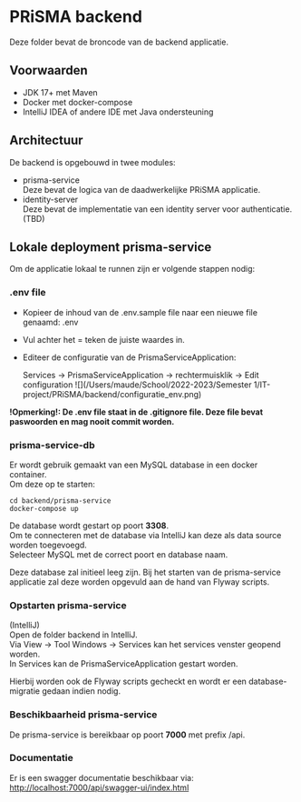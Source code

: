 # PRiSMA backend

Deze folder bevat de broncode van de backend applicatie.
## Voorwaarden

- JDK 17+ met Maven
- Docker met docker-compose
- IntelliJ IDEA of andere IDE met Java ondersteuning

## Architectuur

De backend is opgebouwd in twee modules:

- prisma-service  
    Deze bevat de logica van de daadwerkelijke PRiSMA applicatie.
- identity-server  
    Deze bevat de implementatie van een identity server voor authenticatie. (TBD)

## Lokale deployment prisma-service

Om de applicatie lokaal te runnen zijn er volgende stappen nodig:

### .env file

- Kopieer de inhoud van de .env.sample file naar een nieuwe file genaamd: .env
- Vul achter het = teken de juiste waardes in.
- Editeer de configuratie van de PrismaServiceApplication:

    Services -> PrismaServiceApplication -> rechtermuisklik -> Edit configuration
    ![](/Users/maude/School/2022-2023/Semester 1/IT-project/PRiSMA/backend/configuratie_env.png)


**!Opmerking!: De .env file staat in de .gitignore file. Deze file bevat paswoorden
en mag **nooit** commit worden.**

### prisma-service-db

Er wordt gebruik gemaakt van een MySQL database in een docker container.   
Om deze op te starten:

`cd backend/prisma-service`   
`docker-compose up`

De database wordt gestart op poort **3308**.  
Om te connecteren met de database via IntelliJ kan deze als data source worden toegevoegd.  
Selecteer MySQL met de correct poort en database naam.

Deze database zal initieel leeg zijn. Bij het starten van de prisma-service applicatie zal deze worden
opgevuld aan de hand van Flyway scripts.

### Opstarten prisma-service

(IntelliJ)  
Open de folder backend in IntelliJ.  
Via View -> Tool Windows -> Services kan het services venster geopend worden.  
In Services kan de PrismaServiceApplication gestart worden.  

Hierbij worden ook de Flyway scripts gecheckt en wordt er een database-migratie gedaan indien nodig. 

### Beschikbaarheid prisma-service

De prisma-service is bereikbaar op poort **7000** met prefix /api.

### Documentatie

Er is een swagger documentatie beschikbaar via:
[http://localhost:7000/api/swagger-ui/index.html](http://localhost:7000/api/swagger-ui/index.html)
